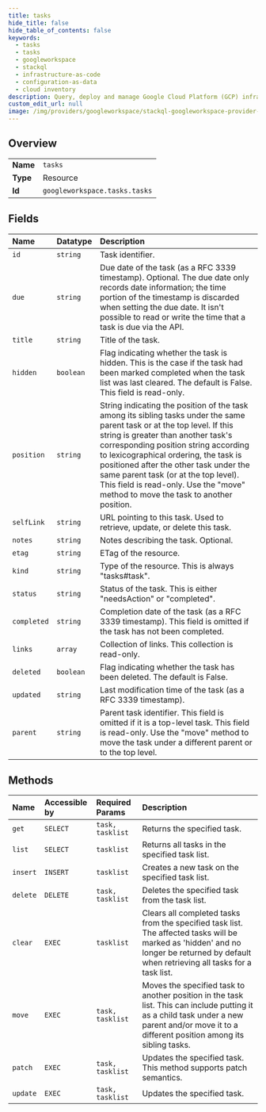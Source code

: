 ```yaml
---
title: tasks
hide_title: false
hide_table_of_contents: false
keywords:
  - tasks
  - tasks
  - googleworkspace    
  - stackql
  - infrastructure-as-code
  - configuration-as-data
  - cloud inventory
description: Query, deploy and manage Google Cloud Platform (GCP) infrastructure and resources using SQL
custom_edit_url: null
image: /img/providers/googleworkspace/stackql-googleworkspace-provider-featured-image.png
---
```

  
    

## Overview
<table><tbody>
<tr><td><b>Name</b></td><td><code>tasks</code></td></tr>
<tr><td><b>Type</b></td><td>Resource</td></tr>
<tr><td><b>Id</b></td><td><code>googleworkspace.tasks.tasks</code></td></tr>
</tbody></table>

## Fields
| Name | Datatype | Description |
|:-----|:---------|:------------|
| `id` | `string` | Task identifier. |
| `due` | `string` | Due date of the task (as a RFC 3339 timestamp). Optional. The due date only records date information; the time portion of the timestamp is discarded when setting the due date. It isn't possible to read or write the time that a task is due via the API. |
| `title` | `string` | Title of the task. |
| `hidden` | `boolean` | Flag indicating whether the task is hidden. This is the case if the task had been marked completed when the task list was last cleared. The default is False. This field is read-only. |
| `position` | `string` | String indicating the position of the task among its sibling tasks under the same parent task or at the top level. If this string is greater than another task's corresponding position string according to lexicographical ordering, the task is positioned after the other task under the same parent task (or at the top level). This field is read-only. Use the "move" method to move the task to another position. |
| `selfLink` | `string` | URL pointing to this task. Used to retrieve, update, or delete this task. |
| `notes` | `string` | Notes describing the task. Optional. |
| `etag` | `string` | ETag of the resource. |
| `kind` | `string` | Type of the resource. This is always "tasks#task". |
| `status` | `string` | Status of the task. This is either "needsAction" or "completed". |
| `completed` | `string` | Completion date of the task (as a RFC 3339 timestamp). This field is omitted if the task has not been completed. |
| `links` | `array` | Collection of links. This collection is read-only. |
| `deleted` | `boolean` | Flag indicating whether the task has been deleted. The default is False. |
| `updated` | `string` | Last modification time of the task (as a RFC 3339 timestamp). |
| `parent` | `string` | Parent task identifier. This field is omitted if it is a top-level task. This field is read-only. Use the "move" method to move the task under a different parent or to the top level. |
## Methods
| Name | Accessible by | Required Params | Description |
|:-----|:--------------|:----------------|:------------|
| `get` | `SELECT` | `task, tasklist` | Returns the specified task. |
| `list` | `SELECT` | `tasklist` | Returns all tasks in the specified task list. |
| `insert` | `INSERT` | `tasklist` | Creates a new task on the specified task list. |
| `delete` | `DELETE` | `task, tasklist` | Deletes the specified task from the task list. |
| `clear` | `EXEC` | `tasklist` | Clears all completed tasks from the specified task list. The affected tasks will be marked as 'hidden' and no longer be returned by default when retrieving all tasks for a task list. |
| `move` | `EXEC` | `task, tasklist` | Moves the specified task to another position in the task list. This can include putting it as a child task under a new parent and/or move it to a different position among its sibling tasks. |
| `patch` | `EXEC` | `task, tasklist` | Updates the specified task. This method supports patch semantics. |
| `update` | `EXEC` | `task, tasklist` | Updates the specified task. |
